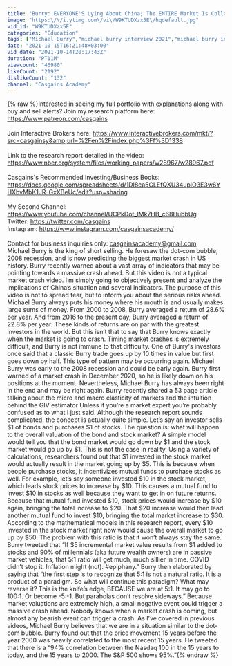 ```yaml
---
title: "Burry: EVERYONE'S Lying About China; The ENTIRE Market Is Collapsing"
image: "https:\/\/i.ytimg.com\/vi\/W9KTUDXzx5E\/hqdefault.jpg"
vid_id: "W9KTUDXzx5E"
categories: "Education"
tags: ["Michael Burry","michael burry interview 2021","michael burry interview"]
date: "2021-10-15T16:21:48+03:00"
vid_date: "2021-10-14T20:17:43Z"
duration: "PT11M"
viewcount: "46980"
likeCount: "2192"
dislikeCount: "132"
channel: "Casgains Academy"
---
```

{% raw %}Interested in seeing my full portfolio with explanations along with buy and sell alerts? Join my research platform here: <a rel="nofollow" target="blank" href="https://www.patreon.com/casgains">https://www.patreon.com/casgains</a><br /><br />Join Interactive Brokers here: <a rel="nofollow" target="blank" href="https://www.interactivebrokers.com/mkt/?src=casgainsy&amp;url=%2Fen%2Findex.php%3Ff%3D1338">https://www.interactivebrokers.com/mkt/?src=casgainsy&amp;url=%2Fen%2Findex.php%3Ff%3D1338</a><br /><br />Link to the research report detailed in the video: <a rel="nofollow" target="blank" href="https://www.nber.org/system/files/working_papers/w28967/w28967.pdf">https://www.nber.org/system/files/working_papers/w28967/w28967.pdf</a><br /><br />Casgains's Recommended Investing/Business Books: <a rel="nofollow" target="blank" href="https://docs.google.com/spreadsheets/d/1DI8ca5GLEfQXU34uplO3E3w6YHXbvMbK1JR-GxXBeUc/edit?usp=sharing">https://docs.google.com/spreadsheets/d/1DI8ca5GLEfQXU34uplO3E3w6YHXbvMbK1JR-GxXBeUc/edit?usp=sharing</a><br /><br />My Second Channel:<br /><a rel="nofollow" target="blank" href="https://www.youtube.com/channel/UCPkDot_lMk7HB_c68HubbUg">https://www.youtube.com/channel/UCPkDot_lMk7HB_c68HubbUg</a><br />Twitter: <a rel="nofollow" target="blank" href="https://twitter.com/casgains">https://twitter.com/casgains</a><br />Instagram: <a rel="nofollow" target="blank" href="https://www.instagram.com/casgainsacademy/">https://www.instagram.com/casgainsacademy/</a><br /><br />Contact for business inquiries only: casgainsacademy@gmail.com<br />Michael Burry is the king of short selling. He foresaw the dot-com bubble, 2008 recession, and is now predicting the biggest market crash in US history. Burry recently warned about a vast array of indicators that may be pointing towards a massive crash ahead. But this video is not a typical market crash video. I’m simply going to objectively present and analyze the implications of China’s situation and several indicators. The purpose of this video is not to spread fear, but to inform you about the serious risks ahead.<br />Michael Burry always puts his money where his mouth is and usually makes large sums of money. From 2000 to 2008, Burry averaged a return of 28.6% per year. And from 2016 to the present day, Burry averaged a return of 22.8% per year. These kinds of returns are on par with the greatest investors in the world. But this isn’t that to say that Burry knows exactly when the market is going to crash. Timing market crashes is extremely difficult, and Burry is not immune to that difficulty. One of Burry's investors once said that a classic Burry trade goes up by 10 times in value but first goes down by half. This type of pattern may be occurring again. Michael Burry was early to the 2008 recession and could be early again. Burry first warned of a market crash in December 2020, so he is likely down on his positions at the moment. Nevertheless, Michael Burry has always been right in the end and may be right again. Burry recently shared a 53 page article talking about the micro and macro elasticity of markets and the intuition behind the GIV estimator Unless if you’re a market expert you’re probably confused as to what I just said. Although the research report sounds complicated, the concept is actually quite simple. Let’s say an investor sells $1 of bonds and purchases $1 of stocks. The question is: what will happen to the overall valuation of the bond and stock market? A simple model would tell you that the bond market would go down by $1 and the stock market would go up by $1. This is not the case in reality. Using a variety of calculations, researchers found out that $1 invested in the stock market would actually result in the market going up by $5. This is because when people purchase stocks, it incentivizes mutual funds to purchase stocks as well. For example, let’s say someone invested $10 in the stock market, which leads stock prices to increase by $10. This causes a mutual fund to invest $10 in stocks as well because they want to get in on future returns. Because that mutual fund invested $10, stock prices would increase by $10 again, bringing the total increase to $20. That $20 increase would then lead another mutual fund to invest $10, bringing the total market increase to $30. According to the mathematical models in this research report, every $10 invested in the stock market right now would cause the overall market to go up by $50. The problem with this ratio is that it won’t always stay the same. Burry tweeted that “If $5 incremental market value results from $1 added to stocks and 90% of millennials (aka future wealth owners) are in passive market vehicles, that 5:1 ratio will get much, much sillier in time. COVID didn’t stop it. Inflation might (not). #epiphany.” Burry then elaborated by saying that “the first step is to recognize that 5:1 is not a natural ratio. It is a product of a paradigm. So what will continue this paradigm? What may reverse it? This is the knife’s edge, BECAUSE we are at 5:1. It may go to 100:1. Or become -5:-1. But parabolas don’t resolve sideways.” Because market valuations are extremely high, a small negative event could trigger a massive crash ahead. Nobody knows when a market crash is coming, but almost any bearish event can trigger a crash. As I’ve covered in previous videos, Michael Burry believes that we are in a situation similar to the dot-com bubble. Burry found out that the price movement 15 years before the year 2000 was heavily correlated to the most recent 15 years. He tweeted that there is a “94% correlation between the Nasdaq 100 in the 15 years to today, and the 15 years to 2000. The S&amp;P 500 shows 95%.”{% endraw %}
